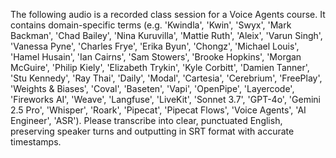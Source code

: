 The following audio is a recorded class session for a Voice Agents course.  It contains domain-specific terms (e.g. 'Kwindla', 'Kwin', 'Swyx', 'Mark Backman', 'Chad Bailey', 'Nina Kuruvilla', 'Mattie Ruth', 'Aleix', 'Varun Singh', 'Vanessa Pyne', 'Charles Frye', 'Erika Byun', 'Chongz', 'Michael Louis', 'Hamel Husain', 'Ian Cairns', 'Sam Stowers', 'Brooke Hopkins', 'Morgan McGuire', 'Philip Kiely', 'Elizabeth Trykin', 'Kyle Corbitt', 'Damien Tanner', 'Stu Kennedy', 'Ray Thai', 'Daily', 'Modal', 'Cartesia', 'Cerebrium', 'FreePlay', 'Weights & Biases', 'Coval', 'Baseten', 'Vapi', 'OpenPipe', 'Layercode', 'Fireworks AI', 'Weave', 'Langfuse', 'LiveKit', 'Sonnet 3.7', 'GPT-4o', 'Gemini 2.5 Pro', 'Whisper', 'Roark', 'Pipecat', 'Pipecat Flows', 'Voice Agents', 'AI Engineer', 'ASR').  Please transcribe into clear, punctuated English, preserving speaker turns and outputting in SRT format with accurate timestamps.